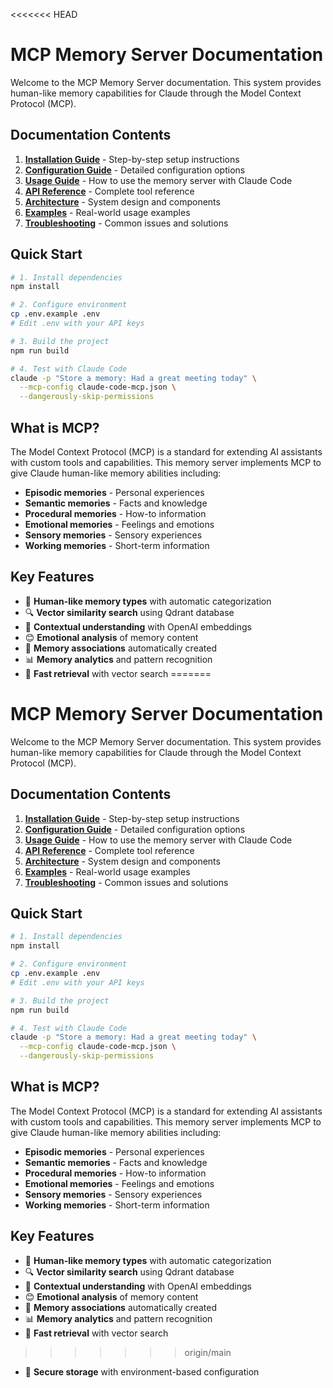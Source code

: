 <<<<<<< HEAD
# MCP Memory Server Documentation

Welcome to the MCP Memory Server documentation. This system provides human-like memory capabilities for Claude through the Model Context Protocol (MCP).

## Documentation Contents

1. **[Installation Guide](./installation.md)** - Step-by-step setup instructions
2. **[Configuration Guide](./configuration.md)** - Detailed configuration options
3. **[Usage Guide](./usage.md)** - How to use the memory server with Claude Code
4. **[API Reference](./api-reference.md)** - Complete tool reference
5. **[Architecture](./architecture.md)** - System design and components
6. **[Examples](./examples.md)** - Real-world usage examples
7. **[Troubleshooting](./troubleshooting.md)** - Common issues and solutions

## Quick Start

```bash
# 1. Install dependencies
npm install

# 2. Configure environment
cp .env.example .env
# Edit .env with your API keys

# 3. Build the project
npm run build

# 4. Test with Claude Code
claude -p "Store a memory: Had a great meeting today" \
  --mcp-config claude-code-mcp.json \
  --dangerously-skip-permissions
```

## What is MCP?

The Model Context Protocol (MCP) is a standard for extending AI assistants with custom tools and capabilities. This memory server implements MCP to give Claude human-like memory abilities including:

- **Episodic memories** - Personal experiences
- **Semantic memories** - Facts and knowledge
- **Procedural memories** - How-to information
- **Emotional memories** - Feelings and emotions
- **Sensory memories** - Sensory experiences
- **Working memories** - Short-term information

## Key Features

- 🧠 **Human-like memory types** with automatic categorization
- 🔍 **Vector similarity search** using Qdrant database
- 🎯 **Contextual understanding** with OpenAI embeddings
- 😊 **Emotional analysis** of memory content
- 🔗 **Memory associations** automatically created
- 📊 **Memory analytics** and pattern recognition
- 🚀 **Fast retrieval** with vector search
=======
# MCP Memory Server Documentation

Welcome to the MCP Memory Server documentation. This system provides human-like memory capabilities for Claude through the Model Context Protocol (MCP).

## Documentation Contents

1. **[Installation Guide](./installation.md)** - Step-by-step setup instructions
2. **[Configuration Guide](./configuration.md)** - Detailed configuration options
3. **[Usage Guide](./usage.md)** - How to use the memory server with Claude Code
4. **[API Reference](./api-reference.md)** - Complete tool reference
5. **[Architecture](./architecture.md)** - System design and components
6. **[Examples](./examples.md)** - Real-world usage examples
7. **[Troubleshooting](./troubleshooting.md)** - Common issues and solutions

## Quick Start

```bash
# 1. Install dependencies
npm install

# 2. Configure environment
cp .env.example .env
# Edit .env with your API keys

# 3. Build the project
npm run build

# 4. Test with Claude Code
claude -p "Store a memory: Had a great meeting today" \
  --mcp-config claude-code-mcp.json \
  --dangerously-skip-permissions
```

## What is MCP?

The Model Context Protocol (MCP) is a standard for extending AI assistants with custom tools and capabilities. This memory server implements MCP to give Claude human-like memory abilities including:

- **Episodic memories** - Personal experiences
- **Semantic memories** - Facts and knowledge
- **Procedural memories** - How-to information
- **Emotional memories** - Feelings and emotions
- **Sensory memories** - Sensory experiences
- **Working memories** - Short-term information

## Key Features

- 🧠 **Human-like memory types** with automatic categorization
- 🔍 **Vector similarity search** using Qdrant database
- 🎯 **Contextual understanding** with OpenAI embeddings
- 😊 **Emotional analysis** of memory content
- 🔗 **Memory associations** automatically created
- 📊 **Memory analytics** and pattern recognition
- 🚀 **Fast retrieval** with vector search
>>>>>>> origin/main
- 🔐 **Secure storage** with environment-based configuration